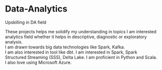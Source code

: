 # Data-Analytics
Upskilling in DA field

These projects helps me solidify my understanding in topics I am interested analytics field whether it helps in descriptive, diagnostic or exploratory analysis. <br>I am drawn towards big data technologies like Spark, Kafka.<br> I am also interested in tool like dbt.
I am interested in  Spark, Spark Structured Streaming (SSS), Delta Lake.
I am proficient in Python and Scala.
I also love using Microsoft Azure.
